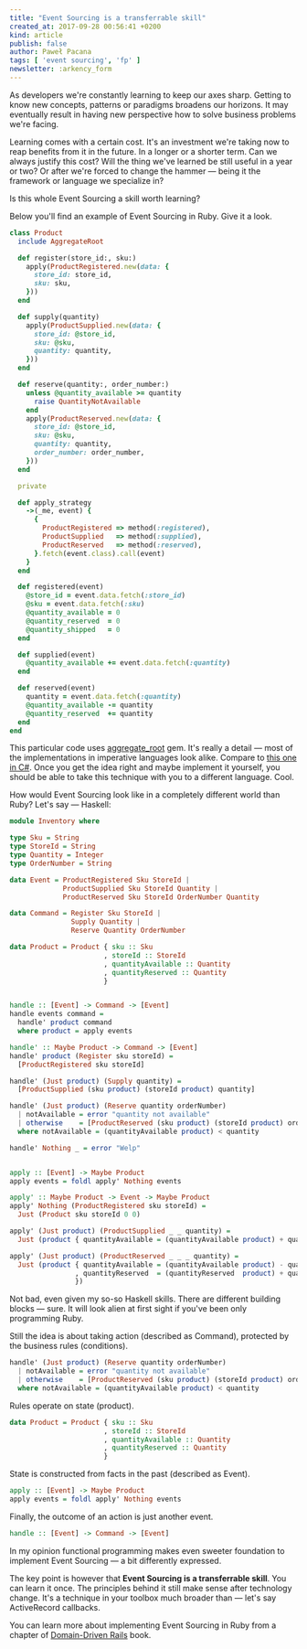 ```yaml
---
title: "Event Sourcing is a transferrable skill"
created_at: 2017-09-28 00:56:41 +0200
kind: article
publish: false
author: Paweł Pacana
tags: [ 'event sourcing', 'fp' ]
newsletter: :arkency_form
---
```


As developers we're constantly learning to keep our axes sharp. Getting to know new concepts, patterns or paradigms broadens our horizons. It may eventually result in having new perspective how to solve business problems we're facing.

Learning comes with a certain cost. It's an investment we're taking now to reap benefits from it in the future. In a longer or a shorter term. Can we always justify this cost? Will the thing we've learned be still useful in a year or two? Or after we're forced to change the hammer — being it the framework or language we specialize in?

Is this whole Event Sourcing a skill worth learning?

<!-- more -->

Below you'll find an example of Event Sourcing in Ruby. Give it a look.

```ruby
class Product
  include AggregateRoot

  def register(store_id:, sku:)
    apply(ProductRegistered.new(data: {
      store_id: store_id,
      sku: sku,
    }))
  end

  def supply(quantity)
    apply(ProductSupplied.new(data: {
      store_id: @store_id,
      sku: @sku,
      quantity: quantity,
    }))
  end

  def reserve(quantity:, order_number:)
    unless @quantity_available >= quantity
      raise QuantityNotAvailable
    end
    apply(ProductReserved.new(data: {
      store_id: @store_id,
      sku: @sku,
      quantity: quantity,
      order_number: order_number,
    }))
  end

  private

  def apply_strategy
    ->(_me, event) {
      {
        ProductRegistered => method(:registered),
        ProductSupplied   => method(:supplied),
        ProductReserved   => method(:reserved),
      }.fetch(event.class).call(event)
    }
  end

  def registered(event)
    @store_id = event.data.fetch(:store_id)
    @sku = event.data.fetch(:sku)
    @quantity_available = 0
    @quantity_reserved  = 0
    @quantity_shipped   = 0
  end

  def supplied(event)
    @quantity_available += event.data.fetch(:quantity)
  end

  def reserved(event)
    quantity = event.data.fetch(:quantity)
    @quantity_available -= quantity
    @quantity_reserved  += quantity
  end
end
```

This particular code uses [aggregate_root](https://github.com/RailsEventStore/rails_event_store/tree/master/aggregate_root) gem. It's really a detail — most of the implementations in imperative languages look alike. Compare to [this one in C#](https://github.com/gregoryyoung/m-r/blob/master/SimpleCQRS/Domain.cs#L63). 
Once you get the idea right and maybe implement it yourself, you should be able to take this technique with you to a different language. Cool.

How would Event Sourcing look like in a completely different world than Ruby? Let's say — Haskell:

```haskell
module Inventory where

type Sku = String
type StoreId = String
type Quantity = Integer
type OrderNumber = String

data Event = ProductRegistered Sku StoreId |
             ProductSupplied Sku StoreId Quantity |
             ProductReserved Sku StoreId OrderNumber Quantity

data Command = Register Sku StoreId |
               Supply Quantity |
               Reserve Quantity OrderNumber

data Product = Product { sku :: Sku
                       , storeId :: StoreId
                       , quantityAvailable :: Quantity
                       , quantityReserved :: Quantity
                       }


handle :: [Event] -> Command -> [Event]
handle events command =
  handle' product command
  where product = apply events

handle' :: Maybe Product -> Command -> [Event]
handle' product (Register sku storeId) =
  [ProductRegistered sku storeId]

handle' (Just product) (Supply quantity) =
  [ProductSupplied (sku product) (storeId product) quantity]

handle' (Just product) (Reserve quantity orderNumber)
  | notAvailable = error "quantity not available"
  | otherwise    = [ProductReserved (sku product) (storeId product) orderNumber quantity]
  where notAvailable = (quantityAvailable product) < quantity

handle' Nothing _ = error "Welp"


apply :: [Event] -> Maybe Product
apply events = foldl apply' Nothing events

apply' :: Maybe Product -> Event -> Maybe Product
apply' Nothing (ProductRegistered sku storeId) =
  Just (Product sku storeId 0 0)

apply' (Just product) (ProductSupplied _ _ quantity) =
  Just (product { quantityAvailable = (quantityAvailable product) + quantity })

apply' (Just product) (ProductReserved _ _ _ quantity) =
  Just (product { quantityAvailable = (quantityAvailable product) - quantity
                , quantityReserved  = (quantityReserved  product) + quantity
                })

```

Not bad, even given my so-so Haskell skills. There are different   building blocks — sure. It will look alien at first sight if you've been only programming Ruby. 

Still the idea is about taking action (described as Command), protected by the business rules (conditions).   

```haskell
handle' (Just product) (Reserve quantity orderNumber)
  | notAvailable = error "quantity not available"
  | otherwise    = [ProductReserved (sku product) (storeId product) orderNumber quantity]
  where notAvailable = (quantityAvailable product) < quantity
```

Rules operate on state (product).

```haskell
data Product = Product { sku :: Sku
                       , storeId :: StoreId
                       , quantityAvailable :: Quantity
                       , quantityReserved :: Quantity
                       }                       
```

State is constructed from facts in the past (described as Event).

```haskell
apply :: [Event] -> Maybe Product
apply events = foldl apply' Nothing events  
```

Finally, the outcome of an action is just another event.

```haskell  
handle :: [Event] -> Command -> [Event]
```

In my opinion functional programming makes even sweeter foundation to implement Event Sourcing — a bit differently expressed.

The key point is however that **Event Sourcing is a transferrable skill**. You can learn it once. The principles behind it still make sense after technology change. It's a technique in your toolbox much broader than — let's say ActiveRecord callbacks.

You can learn more about implementing Event Sourcing in Ruby from a chapter of [Domain-Driven Rails](https://blog.arkency.com/domain-driven-rails/) book.